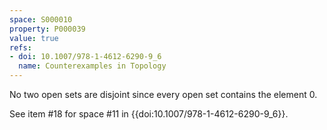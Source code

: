 ```yaml
---
space: S000010
property: P000039
value: true
refs:
- doi: 10.1007/978-1-4612-6290-9_6
  name: Counterexamples in Topology
---
```


No two open sets are disjoint since every open set contains the element $0$.

See item #18 for space #11 in {{doi:10.1007/978-1-4612-6290-9_6}}.
